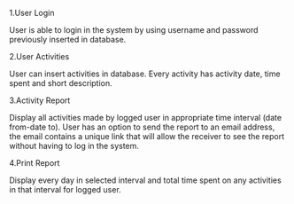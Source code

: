 1.User Login

User is able to login in the system by using username and password previously inserted in database.

2.User Activities

User can insert activities in database. Every activity has activity date, time spent and short description.

3.Activity Report

Display all activities made by logged user in appropriate time interval (date from-date to). User has an option to send the report to an email address, the email contains a unique link that will allow the receiver to see the report without having to log in the system.

4.Print Report

Display every day in selected interval and total time spent on any activities in that interval for logged user.
